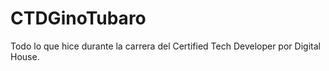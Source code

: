 # CTDGinoTubaro
 Todo lo que hice durante la carrera del Certified Tech Developer por Digital House. 
